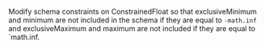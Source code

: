 Modify schema constraints on ConstrainedFloat so that exclusiveMinimum and
minimum are not included in the schema if they are equal to `-math.inf` and
exclusiveMaximum and maximum are not included if they are equal to `math.inf.
